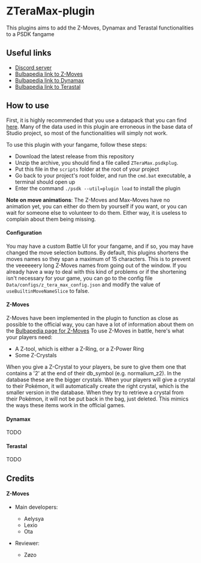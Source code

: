 # ZTeraMax-plugin
This plugins aims to add the Z-Moves, Dynamax and Terastal functionalities to a PSDK fangame

## Useful links

-   [Discord server](https://discord.gg/0noB0gBDd91B8pMk)
-   [Bulbapedia link to Z-Moves](https://bulbapedia.bulbagarden.net/wiki/Z-Move)
-   [Bulbapedia link to Dynamax](https://bulbapedia.bulbagarden.net/wiki/Dynamax)
-   [Bulbapedia link to Terastal](https://bulbapedia.bulbagarden.net/wiki/Terastal_phenomenon)

## How to use

First, it is highly recommended that you use a datapack that you can find [here](https://github.com/PokemonWorkshop/GameDataPacks/tree/gen-packs). Many of the data used in this plugin are erroneous in the base data of Studio project, so most of the functionalities will simply not work.

To use this plugin with your fangame, follow these steps:
  - Download the latest release from this repository
  - Unzip the archive,  you should find a file called `ZTeraMax.psdkplug`.
  - Put this file in the `scripts` folder at the root of your project
  - Go back to your project's root folder, and run the `cmd.bat` executable, a terminal should open up
  - Enter the command `./psdk --util=plugin load` to install the plugin

**Note on move animations**: The Z-Moves and Max-Moves have no animation yet, you can either do them by yourself if you want, or you can wait for someone else to volunteer to do them. Either way, it is useless to complain about them being missing.

#### Configuration
You may have a custom Battle UI for your fangame, and if so, you may have changed the move selection buttons. By default, this plugins shortens the moves names so they span a maximum of 15 characters. This is to prevent the veeeeeery long Z-Moves names from going out of the window. If you already have a way to deal with this kind of problems or if the shortening isn't necessary for your game, you can go to the config file `Data/configs/z_tera_max_config.json` and modify the value of `useBuiltinMoveNameSlice` to false.

#### Z-Moves

Z-Moves have been implemented in the plugin to function as close as possible to the official way, you can have a lot of information about them on the [Bulbapedia page for Z-Moves](https://bulbapedia.bulbagarden.net/wiki/Z-Move)
To use Z-Moves in battle, here's what your players need:
- A Z-tool, which is either a Z-Ring, or a Z-Power Ring
- Some Z-Crystals

When you give a Z-Crystal to your players, be sure to give them one that contains a '2' at the end of their db_symbol (e.g. normalium_z2). In the database these are the bigger crystals. When your players will give a crystal to their Pokémon, it will automatically create the right crystal, which is the smaller version in the database. When they try to retrieve a crystal from their Pokémon, it will not be put back in the bag, just deleted. This mimics the ways these items work in the official games.

#### Dynamax
TODO

#### Terastal
TODO

## Credits

#### Z-Moves

- Main developers:
  - Aelysya
  - Lexio
  - Ota

- Reviewer:
  - Zøzo
